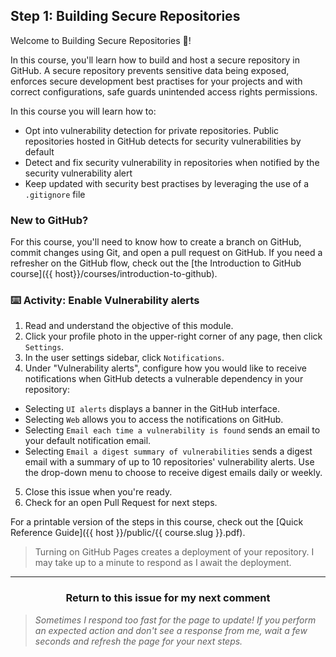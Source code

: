 ## Step 1: Building Secure Repositories

Welcome to Building Secure Repositories :tada:!

In this course, you'll learn how to build and host a secure repository in GitHub.  A secure repository prevents sensitive data being exposed, enforces secure development best practises for your projects and with correct configurations, safe guards unintended access rights permissions.


In this course you will learn how to:

- Opt into vulnerability detection for private repositories. Public repositories hosted in GitHub detects for security vulnerabilities by default
- Detect and fix security vulnerability in repositories when notified by the security vulnerability alert
- Keep updated with security best practises by leveraging the use of a `.gitignore` file

### New to GitHub?

For this course, you'll need to know how to create a branch on GitHub, commit changes using Git, and open a pull request on GitHub. If you need a refresher on the GitHub flow, check out the [the Introduction to GitHub course]({{ host}}/courses/introduction-to-github).

### :keyboard: Activity: Enable Vulnerability alerts

1. Read and understand the objective of this module.
2. Click your profile photo in the upper-right corner of any page, then click `Settings`.
3. In the user settings sidebar, click `Notifications`.
4. Under "Vulnerability alerts", configure how you would like to receive notifications when GitHub detects a vulnerable dependency in your repository:
  - Selecting `UI alerts` displays a banner in the GitHub interface.
  - Selecting `Web` allows you to access the notifications on GitHub.
  - Selecting `Email each time a vulnerability is found` sends an email to your default notification email.
  - Selecting `Email a digest summary of vulnerabilities` sends a digest email with a summary of up to 10 repositories' vulnerability alerts. Use the drop-down menu to choose to receive digest emails daily or weekly.
5. Close this issue when you're ready.
6. Check for an open Pull Request for next steps.

For a printable version of the steps in this course, check out the [Quick Reference Guide]({{ host }}/public/{{ course.slug }}.pdf).

> Turning on GitHub Pages creates a deployment of your repository. I may take up to a minute to respond as I await the deployment.

<hr>
<h3 align="center">Return to this issue for my next comment</h3>

> _Sometimes I respond too fast for the page to update! If you perform an expected action and don't see a response from me, wait a few seconds and refresh the page for your next steps._
